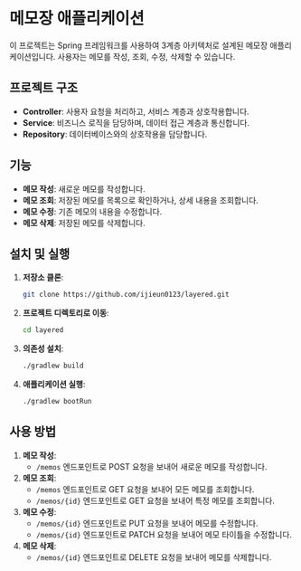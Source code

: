 # 메모장 애플리케이션

이 프로젝트는 Spring 프레임워크를 사용하여 3계층 아키텍처로 설계된 메모장 애플리케이션입니다. 사용자는 메모를 작성, 조회, 수정, 삭제할 수 있습니다.

## 프로젝트 구조

- **Controller**: 사용자 요청을 처리하고, 서비스 계층과 상호작용합니다.
- **Service**: 비즈니스 로직을 담당하며, 데이터 접근 계층과 통신합니다.
- **Repository**: 데이터베이스와의 상호작용을 담당합니다.

## 기능

- **메모 작성**: 새로운 메모를 작성합니다.
- **메모 조회**: 저장된 메모를 목록으로 확인하거나, 상세 내용을 조회합니다.
- **메모 수정**: 기존 메모의 내용을 수정합니다.
- **메모 삭제**: 저장된 메모를 삭제합니다.

## 설치 및 실행

1. **저장소 클론**:
   ```bash
   git clone https://github.com/ijieun0123/layered.git
   ```
2. **프로젝트 디렉토리로 이동**:
   ```bash
   cd layered
   ```
3. **의존성 설치**:
   ```bash
   ./gradlew build
   ```
4. **애플리케이션 실행**:
   ```bash
   ./gradlew bootRun
   ```

## 사용 방법

1. **메모 작성**:
    - `/memos` 엔드포인트로 POST 요청을 보내어 새로운 메모를 작성합니다.
2. **메모 조회**:
    - `/memos` 엔드포인트로 GET 요청을 보내어 모든 메모를 조회합니다.
    - `/memos/{id}` 엔드포인트로 GET 요청을 보내어 특정 메모를 조회합니다.
3. **메모 수정**:
    - `/memos/{id}` 엔드포인트로 PUT 요청을 보내어 메모를 수정합니다.
    - `/memos/{id}` 엔드포인트로 PATCH 요청을 보내어 메모 타이틀을 수정합니다.
4. **메모 삭제**:
    - `/memos/{id}` 엔드포인트로 DELETE 요청을 보내어 메모를 삭제합니다.



